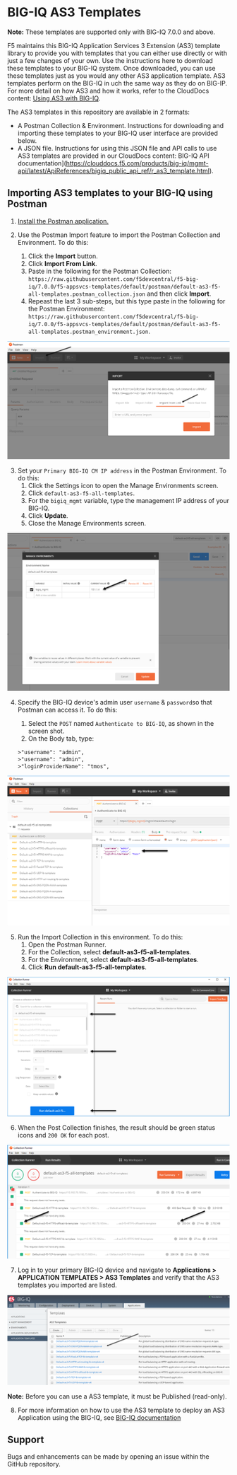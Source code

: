 BIG-IQ AS3 Templates
================

**Note:** These templates are supported only with BIG-IQ 7.0.0 and above.

F5 maintains this BIG-IQ Application Services 3 Extension (AS3) template library to provide you with templates that you can either use directly or with just a few changes of your own. Use the instructions here to download these templates to your BIG-IQ system. Once downloaded, you can use these templates just as you would any other AS3 application template. AS3 templates perform on the BIG-IQ in uch  the same way as they do on BIG-IP. For more detail on how AS3 and how it works, refer to the CloudDocs content: [Using AS3 with BIG-IQ](https://clouddocs.f5.com/products/extensions/f5-appsvcs-extension/latest/userguide/big-iq.html). 

The AS3 templates in this repository are available in 2 formats:

* A Postman Collection & Environment. Instructions for downloading and importing these templates to your BIG-IQ user interface are provided below.
* A JSON file. Instructions for using this JSON file and API calls to use AS3 templates are provided in our CloudDocs content: BIG-IQ API documentation](https://clouddocs.f5.com/products/big-iq/mgmt-api/latest/ApiReferences/bigiq_public_api_ref/r_as3_template.html).

Importing AS3 templates to your BIG-IQ using Postman
---------------------------------------------------------

1. [Install the Postman application.](https://learning.getpostman.com/docs/postman/launching_postman/installation_and_updates/)

2. Use the Postman Import feature to import the Postman Collection and Environment. To do this:
   1. Click the **Import** button.
   1. Click **Import From Link**.
   1. Paste in the following for the Postman Collection: `https://raw.githubusercontent.com/f5devcentral/f5-big-iq/7.0.0/f5-appsvcs-templates/default/postman/default-as3-f5-all-templates.postman_collection.json` and then click **Import**.
   1. Repeast the last 3 sub-steps, but this type paste in the following for the Postman Environment:  `https://raw.githubusercontent.com/f5devcentral/f5-big-iq/7.0.0/f5-appsvcs-templates/default/postman/default-as3-f5-all-templates.postman_environment.json`.

![postman_collection_import](./images/postman_collection_import.png)

3. Set your `Primary BIG-IQ CM IP address` in the Postman Environment. To do this:
   1. Click the Settings icon to open the Manage Environments screen.
   1. Click `default-as3-f5-all-templates`.
   1. For the `bigiq_mgmt` variable, type the management IP address of your BIG-IQ.
   1. Click **Update**.
   1. Close the Manage Environments screen.

![postman_collection_environment](./images/postman_collection_environment.png)

4. Specify the  BIG-IQ device's admin user `username` & `password`so that Postman can access it. To do this:
   1. Select the `POST` named `Authenticate to BIG-IQ`, as shown in the screen shot.
   1. On the Body tab, type:
   
   ```
   >"username": "admin",
   >"username": "admin",
   >"loginProviderName": "tmos",
   ```

![postman_collection_bigiq_auth](./images/postman_collection_bigiq_auth.png)

5. Run the Import Collection in this environment. To do this:
   1. Open the Postman Runner.
   1. For the Collection, select **default-as3-f5-all-templates**.
   1. For the Environment, select **default-as3-f5-all-templates**.
   1. Click **Run default-as3-f5-all-templates**.

![postman_collection_runner](./images/postman_collection_runner.png)

6. When the Post Collection finishes, the result should be green status icons and  `200 OK` for each post.

![postman_collection_runner_passed](./images/postman_collection_runner_passed.png)

7. Log in to your primary BIG-IQ device and navigate to **Applications > APPLICATION TEMPLATES > AS3 Templates** and verify that the AS3 templates you imported are listed.

![bigiq_as3_templates_ui](./images/bigiq_as3_templates_ui.png)

**Note:** Before you can use a AS3 template, it must be Published (read-only).

8. For more information on how to use the AS3 template to deploy an AS3 Application using the BIG-IQ, see [BIG-IQ documentation](https://support.f5.com/csp/knowledge-center/software/BIG-IQ?module=BIG-IQ%20Centralized%20Management&version=7.0.0)

Support
-------

Bugs and enhancements can be made by opening an issue within the GitHub repository.
